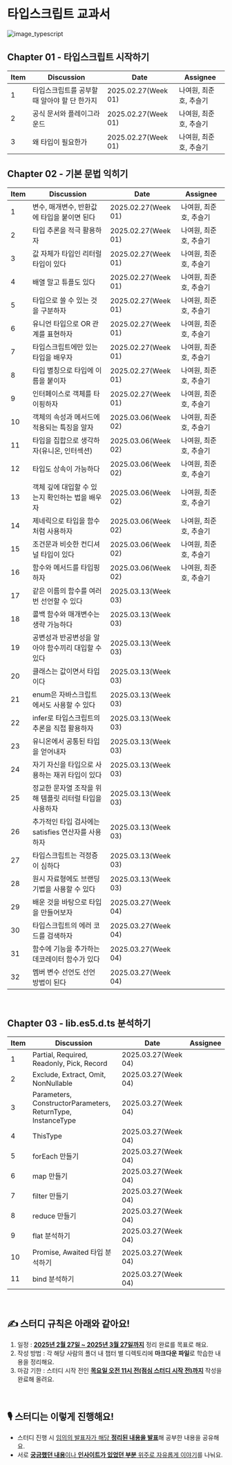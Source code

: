 # 타입스크립트 교과서

![image_typescript](https://github.com/user-attachments/assets/2963dd81-e5fd-4f4e-9a7e-c5eec99fffbf)

## Chapter 01 - 타입스크립트 시작하기

| Item | Discussion                                   | Date                | Assignee               |
| ---- | -------------------------------------------- | ------------------- | ---------------------- |
| 1   | 타입스크립트를 공부할 때 알아야 할 단 한가지 | 2025.02.27(Week 01) | 나여원, 최준호, 추슬기 |
| 2   | 공식 문서와 플레이그라운드                   | 2025.02.27(Week 01) | 나여원, 최준호, 추슬기 |
| 3   | 왜 타입이 필요한가                           | 2025.02.27(Week 01) | 나여원, 최준호, 추슬기 |

## Chapter 02 - 기본 문법 익히기

| Item | Discussion                                              | Date                | Assignee               |
| ---- | ------------------------------------------------------- | ------------------- | ---------------------- |
| 1   | 변수, 매개변수, 반환값에 타입을 붙이면 된다             | 2025.02.27(Week 01) | 나여원, 최준호, 추슬기 |
| 2   | 타입 추론을 적극 활용하자                               | 2025.02.27(Week 01) | 나여원, 최준호, 추슬기 |
| 3   | 값 자체가 타입인 리터럴 타입이 있다                     | 2025.02.27(Week 01) | 나여원, 최준호, 추슬기 |
| 4   | 배열 말고 튜플도 있다                                   | 2025.02.27(Week 01) | 나여원, 최준호, 추슬기 |
| 5   | 타입으로 쓸 수 있는 것을 구분하자                       | 2025.02.27(Week 01) | 나여원, 최준호, 추슬기 |
| 6   | 유니언 타입으로 OR 관계를 표현하자                      | 2025.02.27(Week 01) | 나여원, 최준호, 추슬기 |
| 7   | 타입스크립트에만 있는 타입을 배우자                     | 2025.02.27(Week 01) | 나여원, 최준호, 추슬기 |
| 8   | 타입 별칭으로 타입에 이름을 붙이자                      | 2025.02.27(Week 01) | 나여원, 최준호, 추슬기 |
| 9   | 인터페이스로 객체를 타이핑하자                          | 2025.02.27(Week 01) | 나여원, 최준호, 추슬기 |
| 10   | 객체의 속성과 메서드에 적용되는 특징을 알자             | 2025.03.06(Week 02) | 나여원, 최준호, 추슬기 |
| 11   | 타입을 집합으로 생각하자(유니온, 인터섹션)              | 2025.03.06(Week 02) | 나여원, 최준호, 추슬기 |
| 12   | 타입도 상속이 가능하다                                  | 2025.03.06(Week 02) | 나여원, 최준호, 추슬기 |
| 13   | 객체 깊에 대입할 수 있는지 확인하는 법을 배우자         | 2025.03.06(Week 02) | 나여원, 최준호, 추슬기 |
| 14   | 제네릭으로 타입을 함수처럼 사용하자                     | 2025.03.06(Week 02) | 나여원, 최준호, 추슬기 |
| 15   | 조건문과 비슷한 컨디셔널 타입이 있다                    | 2025.03.06(Week 02) | 나여원, 최준호, 추슬기 |
| 16   | 함수와 메서드를 타입핑하자                              | 2025.03.06(Week 02) | 나여원, 최준호, 추슬기 |
| 17   | 같은 이름의 함수를 여러 번 선언할 수 있다               | 2025.03.13(Week 03) |                        |
| 18   | 콜백 함수와 매개변수는 생략 가능하다                    | 2025.03.13(Week 03) |                        |
| 19   | 공변성과 반공변성을 알아야 함수끼리 대입할 수 있다      | 2025.03.13(Week 03) |                        |
| 20   | 클래스는 값이면서 타입이다                              | 2025.03.13(Week 03) |                        |
| 21   | enum은 자바스크립트에서도 사용할 수 있다                | 2025.03.13(Week 03) |                        |
| 22   | infer로 타입스크립트의 추론을 직접 활용하자             | 2025.03.13(Week 03) |                        |
| 23   | 유니온에서 공통된 타입을 얻어내자                       | 2025.03.13(Week 03) |                        |
| 24   | 자기 자신을 타입으로 사용하는 재귀 타입이 있다          | 2025.03.13(Week 03) |                        |
| 25   | 정교한 문자열 조작을 위해 템플릿 리터럴 타입을 사용하자 | 2025.03.13(Week 03) |                        |
| 26   | 추가적인 타입 검사에는 satisfies 연산자를 사용하자      | 2025.03.13(Week 03) |                        |
| 27   | 타입스크립트는 걱정증이 심하다                          | 2025.03.13(Week 03) |                        |
| 28   | 원시 자료형에도 브랜딩 기법을 사용할 수 있다            | 2025.03.13(Week 03) |                        |
| 29   | 배운 것을 바탕으로 타입을 만들어보자                    | 2025.03.27(Week 04) |                        |
| 30   | 타입스크립트의 에러 코드를 검색하자                     | 2025.03.27(Week 04) |                        |
| 31   | 함수에 기능을 추가하는 데코레이터 함수가 있다           | 2025.03.27(Week 04) |                        |
| 32   | 멤버 변수 선언도 선언 방법이 된다                       | 2025.03.27(Week 04) |                        |

<br />

## Chapter 03 - lib.es5.d.ts 분석하기

| Item | Discussion                                                  | Date                | Assignee |
| ---- | ----------------------------------------------------------- | ------------------- | -------- |
| 1   | Partial, Required, Readonly, Pick, Record                   | 2025.03.27(Week 04) |          |
| 2   | Exclude, Extract, Omit, NonNullable                         | 2025.03.27(Week 04) |          |
| 3   | Parameters, ConstructorParameters, ReturnType, InstanceType | 2025.03.27(Week 04) |          |
| 4   | ThisType                                                    | 2025.03.27(Week 04) |          |
| 5   | forEach 만들기                                              | 2025.03.27(Week 04) |          |
| 6   | map 만들기                                                  | 2025.03.27(Week 04) |          |
| 7   | filter 만들기                                               | 2025.03.27(Week 04) |          |
| 8   | reduce 만들기                                               | 2025.03.27(Week 04) |          |
| 9   | flat 분석하기                                               | 2025.03.27(Week 04) |          |
| 10   | Promise, Awaited 타입 분석하기                              | 2025.03.27(Week 04) |          |
| 11   | bind 분석하기                                               | 2025.03.27(Week 04) |          |

<br />

## ✍️ 스터디 규칙은 아래와 같아요!

1.  일정 : <u>**2025년 2월 27일 ~ 2025년 3월 27일까지**</u> 정리 완료를 목표로 해요.
2.  작성 방법 : 각 해당 사람의 폴더 내 챕터 별 디렉토리에 **마크다운 파일**로 학습한 내용을 정리해요.
3.  마감 기한 : 스터디 시작 전인 <u>**목요일 오전 11시 전(점심 스터디 시작 전)까지**</u> 작성을 완료해 올려요.

<br />

## 🎙️ 스터디는 이렇게 진행해요!

- 스터디 진행 시 <u>임의의 발표자가 해당 **정리된 내용을 발표**</u>해 공부한 내용을 공유해요.
- 서로 <u>**궁금했던 내용**이나 **인사이트가 있었던 부분** 위주로 자유롭게 이야기</u>를 나눠요.

<br />
